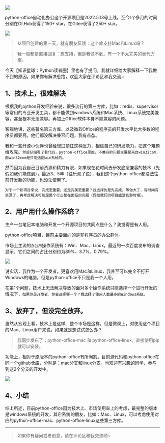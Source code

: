 

![](https://www.python-office.com/api/img-cdn/python-office/only-win/cover.jpg)

python-office自动化办公这个开源项目是2022.5.13号上线，至今1个多月的时间分别在GitHub获得了150+ star，在Gitee获得了250+ star。

![](https://www.python-office.com/api/img-cdn/python-office/only-win/star.jpg)

> 从项目创建的第一天，就有朋友反馈：这个库支持Mac和Linux吗？

> 我一般都是直接回复：想支持，但是我做不到。有一个不太完美的替代方案。

今天【知识星球：Python读者圈】里也有了提问，我就详细给大家解释一下我做不到的原因，如果你有解决思路，欢迎大家在评论区和我交流~

## 1、技术上，很难解决

根据我的python开发经验来说，很多流行的第三方库，比如：redis、supervisor等常用的专业开发工具，都不能做到windows系统和Mac系统、Linux系统完美兼容，甚至根本无法兼容。再加上Office软件本身不能兼容的问题。

客观地讲，这些著名第三方库、以及微软Office的程序员的开发水平比大多数的程序员都要高，他们都没解决兼容问题，我有点怂。

我和一些开源小伙伴也曾经想过顶住这种压力，相信自己的研发能力，把这个难题给攻克。``然后仔细看了看代码，python-office里面，不兼容的问题主要是来自win32com，而win32com是只能适配win系统的。``

然而因为我自己目前资源和精力有限，如果现在花时间去研发底层兼容的技术（先假如我们能做到），最近3、5年（往乐观了说），我们这个python-office都没法往前开发新的功能，也没法使用了。

``对于一个新项目来说，完成更重要，还是完美更重要？我选择的是先完成，等做大了，有时间有资源了，再考虑解决可能是整个行业都在面临的问题（假如我们的项目能活到那时候）。``

## 2、用户用什么操作系统？

生产一台笔记本电脑和开发一个开源项目的共同点是什么？我觉得是有人用。

python-office项目，目前主要面向的是非程序员的办公群体。

市场上主流的``办公用``操作系统有：Win、Mac、Linux。最近的一次百度发布的调查显示，它们之间的占比分别约为89%、3.7%、0.79%。

![](https://www.python-office.com/api/img-cdn/python-office/only-win/xitong.png)

说实话，我作为一个开发者，更喜欢用Mac和Linux，我甚至可以完全不打开Windows的电脑。但是python-office不只是我一个人用。

在第1个问题，技术上无法解决导致的面对多个操作系统只能选择一个进行开发的情况下，``如果你是开发者，你会选择哪一个？我选择了使用人数最多的Windows系统。``

## 3、放弃了，但没完全放弃。

虽然从宏观上看，技术上是这样、整个市场是这样，但是微观上，对使用这个项目的Mac、Linux用户来说，如果就是想试试怎么办？

> 我同步发布了：python-office-mac 和 python-office-linux。直接使用pip就可以安装。

功能上，相对于原版本的python-office有所阉割。目前源代码和python-office在同一个github仓库，分别是：mac分支和linux分支。也欢迎有兴趣的同学，参与到这2个分支的开发中。


![](https://www.python-office.com/api/img-cdn/python-office/only-win/github.jpg)


## 4、小结

综上所述，目前python-office因为技术上、市场使用率上的考虑，最完整的版本是windows系统的开发，其它系统的朋友，比如：Mac、Linux，可以考虑使用对应的python-office-mac、python-office-linux这些第三方库。

----
> 如果你有疑问或者创意，请在评论区和我交流哟~








